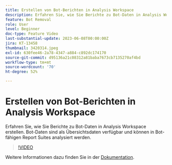 ```yaml
---
title: Erstellen von Bot-Berichten in Analysis Workspace
description: Erfahren Sie, wie Sie Berichte zu Bot-Daten in Analysis Workspace erstellen. Bot-Daten sind als Übersichtsdaten verfügbar und können in Bot-fähigen Report Suites analysiert werden.
feature: Bot Removal
role: User
level: Beginner
doc-type: Feature Video
last-substantial-update: 2023-06-08T00:00:00Z
jira: KT-13458
thumbnail: 3420314.jpeg
exl-id: 630fee46-2a78-4347-a884-c892dc174170
source-git-commit: d95136a21c08312a81baba7673cb7135270af4bd
workflow-type: tm+mt
source-wordcount: '70'
ht-degree: 52%

---
```


# Erstellen von Bot-Berichten in Analysis Workspace

Erfahren Sie, wie Sie Berichte zu Bot-Daten in Analysis Workspace erstellen. Bot-Daten sind als Übersichtsdaten verfügbar und können in Bot-fähigen Report Suites analysiert werden.

>[!VIDEO](https://video.tv.adobe.com/v/3447646/?learn=on&captions=ger)

Weitere Informationen dazu finden Sie in der [Dokumentation](https://experienceleague.adobe.com/docs/analytics/components/dimensions/bot-name.html?lang=de).
